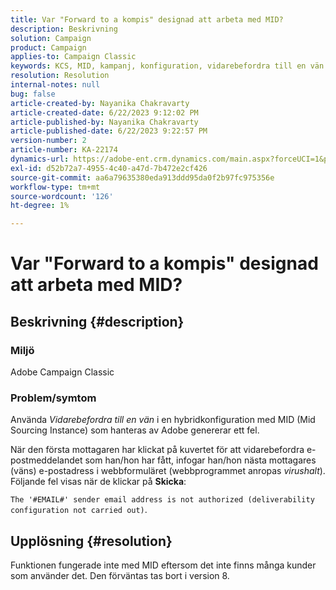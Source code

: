 ```yaml
---
title: Var "Forward to a kompis" designad att arbeta med MID?
description: Beskrivning
solution: Campaign
product: Campaign
applies-to: Campaign Classic
keywords: KCS, MID, kampanj, konfiguration, vidarebefordra till en vän
resolution: Resolution
internal-notes: null
bug: false
article-created-by: Nayanika Chakravarty
article-created-date: 6/22/2023 9:12:02 PM
article-published-by: Nayanika Chakravarty
article-published-date: 6/22/2023 9:22:57 PM
version-number: 2
article-number: KA-22174
dynamics-url: https://adobe-ent.crm.dynamics.com/main.aspx?forceUCI=1&pagetype=entityrecord&etn=knowledgearticle&id=5a97c368-4111-ee11-8f6d-6045bd006d92
exl-id: d52b72a7-4955-4c40-a47d-7b472e2cf426
source-git-commit: aa6a79635380eda913ddd95da0f2b97fc975356e
workflow-type: tm+mt
source-wordcount: '126'
ht-degree: 1%

---
```


# Var &quot;Forward to a kompis&quot; designad att arbeta med MID?

## Beskrivning {#description}


### <b>Miljö</b>

Adobe Campaign Classic

### <b>Problem/symtom</b>

Använda *Vidarebefordra till en vän* i en hybridkonfiguration med MID (Mid Sourcing Instance) som hanteras av Adobe genererar ett fel.

När den första mottagaren har klickat på kuvertet för att vidarebefordra e-postmeddelandet som han/hon har fått, infogar han/hon nästa mottagares (väns) e-postadress i webbformuläret (webbprogrammet anropas *virushalt*). Följande fel visas när de klickar på <b>Skicka</b>:

`The '#EMAIL#' sender email address is not authorized (deliverability configuration not carried out)`.


## Upplösning {#resolution}


Funktionen fungerade inte med MID eftersom det inte finns många kunder som använder det. Den förväntas tas bort i version 8.
